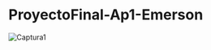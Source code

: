 # ProyectoFinal-Ap1-Emerson

![Captura1](https://user-images.githubusercontent.com/54726092/69751511-a4871600-1125-11ea-8bac-448d6034f4ee.JPG)
